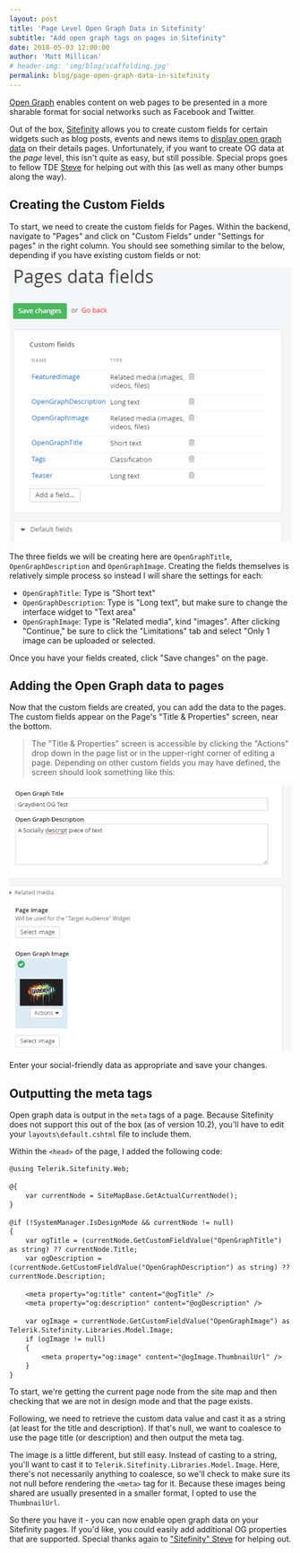 ```yaml
---
layout: post
title: 'Page Level Open Graph Data in Sitefinity'
subtitle: "Add open graph tags on pages in Sitefinity"
date: 2018-05-03 12:00:00
author: 'Matt Millican'
# header-img: 'img/blog/scaffolding.jpg'
permalink: blog/page-open-graph-data-in-sitefinity
---
```


[Open Graph](http://ogp.me/) enables content on web pages to be presented in a more sharable format for 
social networks such as Facebook and Twitter.

Out of the box, [Sitefinity](https://www.sitefinity.com/) allows you to create custom fields for certain widgets such as blog posts, events and news items to [display open graph data](https://docs.sitefinity.com/open-graph-settings) on their details pages. Unfortunately, if you want to create OG data at the _page_ level, this isn't quite as easy, but still possible. Special props goes to fellow TDE [Steve](https://www.sitefinitysteve.com/) for helping out with this (as well as many other bumps along the way). 

## Creating the Custom Fields

To start, we need to create the custom fields for Pages. Within the backend, navigate to "Pages" and click on "Custom Fields" under "Settings for pages" in the right column. You should see something similar to the below, depending if you have existing custom fields or not:

![Sitefinity page custom field list](/img/blog/sitefinity/sitefinity-page-custom-fields-list.png)

The three fields we will be creating here are `OpenGraphTitle`, `OpenGraphDescription` and `OpenGraphImage`. Creating the fields themselves is relatively simple process so instead I will share the settings for each:

- `OpenGraphTitle`: Type is "Short text"
- `OpenGraphDescription`: Type is "Long text", but make sure to change the interface widget to "Text area"
- `OpenGraphImage`: Type is "Related media", kind "images". After clicking "Continue," be sure to click the "Limitations" tab and select "Only 1 image can be uploaded or selected.

Once you have your fields created, click "Save changes" on the page.

## Adding the Open Graph data to pages

Now that the custom fields are created, you can add the data to the pages. The custom fields appear on the Page's "Title & Properties" screen, near the bottom.

> The "Title & Properties" screen is accessible by clicking the "Actions" drop down in the page list or in the upper-right corner of editing a page. Depending on other custom fields you may have defined, the screen should look something like this:

![Sitefinity page custom field editing](/img/blog/sitefinity/sitefinity-page-custom-fields-editor.png)

Enter your social-friendly data as appropriate and save your changes.

## Outputting the meta tags

Open graph data is output in the `meta` tags of a page. Because Sitefinity does not support this out of the box (as of version 10.2), you'll have to edit your `layouts\default.cshtml` file to include them.

Within the `<head>` of the page, I added the following code:

```
@using Telerik.Sitefinity.Web;

@{ 
    var currentNode = SiteMapBase.GetActualCurrentNode();
}

@if (!SystemManager.IsDesignMode && currentNode != null)
{
    var ogTitle = (currentNode.GetCustomFieldValue("OpenGraphTitle") as string) ?? currentNode.Title;
    var ogDescription = (currentNode.GetCustomFieldValue("OpenGraphDescription") as string) ?? currentNode.Description;

    <meta property="og:title" content="@ogTitle" />
    <meta property="og:description" content="@ogDescription" />

    var ogImage = currentNode.GetCustomFieldValue("OpenGraphImage") as Telerik.Sitefinity.Libraries.Model.Image;
    if (ogImage != null)
    {
        <meta property="og:image" content="@ogImage.ThumbnailUrl" />
    }
}
```

To start, we're getting the current page node from the site map and then checking that we are not in design mode and that the page exists. 

Following, we need to retrieve the custom data value and cast it as a string (at least for the title and description). If that's null, we want to coalesce to use the page title (or description) and then output the meta tag.

The image is a little different, but still easy. Instead of casting to a string, you'll want to cast it to `Telerik.Sitefinity.Libraries.Model.Image`. Here, there's not necessarily anything to coalesce, so we'll check to make sure its not null before rendering the `<meta>` tag for it. Because these images being shared are usually presented in a smaller format, I opted to use the `ThumbnailUrl`.

So there you have it - you can now enable open graph data on your Sitefinity pages. If you'd like, you could easily add additional OG properties that are supported. Special thanks again to ["Sitefinity" Steve](https://www.sitefinitysteve.com/) for helping out.